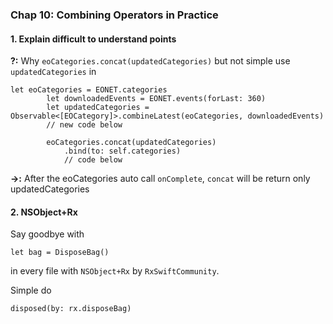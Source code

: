 ### Chap 10: Combining Operators in Practice

#### 1. Explain difficult to understand points

**?:** Why `eoCategories.concat(updatedCategories)` but not simple use `updatedCategories` in

```
let eoCategories = EONET.categories
        let downloadedEvents = EONET.events(forLast: 360)
        let updatedCategories = Observable<[EOCategory]>.combineLatest(eoCategories, downloadedEvents)
        // new code below

        eoCategories.concat(updatedCategories)
            .bind(to: self.categories)
            // code below
```

**->:** After the eoCategories auto call `onComplete`, `concat` will be return only updatedCategories

#### 2. NSObject+Rx

Say goodbye with
```
let bag = DisposeBag()
```
in every file with `NSObject+Rx` by `RxSwiftCommunity`.

Simple do
```
disposed(by: rx.disposeBag)
```
